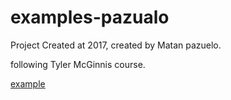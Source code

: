 # examples-pazualo
Project Created at 2017, created by Matan pazuelo. 


following Tyler McGinnis course.


[example](https://reactfundamentals-4eb32.firebaseapp.com/ "Git-Battle")
